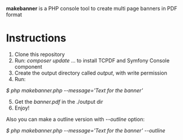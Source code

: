 **makebanner** is a PHP console tool to create multi page banners in PDF format

# Instructions
1. Clone this repository
2. Run: _composer update_   ... to install TCPDF and Symfony Console component
3. Create the output directory called _output_, with write permission
4. Run: 

_$ php makebanner.php --message='Text for the banner'_

5. Get the *banner.pdf* in the ./output dir
6. Enjoy!

Also you can make a outline version with _--outline_ option: 

_$ php makebanner.php --message='Text for the banner' --outline_
